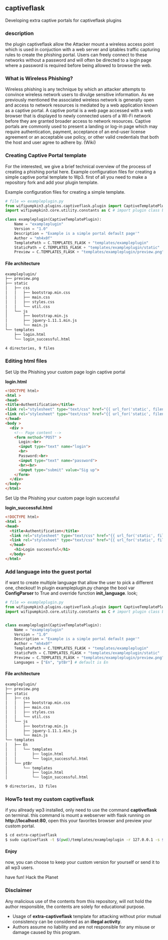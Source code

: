## captiveflask
Developing extra captive portals for captiveflask plugins

### description 
the plugin captiveflask allow the Attacker mount a wireless access point which is used in conjuction with a web server and iptables traffic capturing rules to create the phishing portal. Users can freely connect to these networks without a password and will often be directed to a login page where a password is required before being allowed to browse the web.

### What is Wireless Phishing?
Wireless phishing is any technique by which an attacker attempts to convince wireless network users to divulge sensitive information. As we previously mentioned the associated wireless network is generally open and access to network resources is mediated by a web application known as a captive portal. A captive portal is a web page accessed with a web browser that is displayed to newly connected users of a Wi-Fi network before they are granted broader access to network resources. Captive portals are commonly used to present a landing or log-in page which may require authentication, payment, acceptance of an end-user license agreement or an acceptable use policy, or other valid credentials that both the host and user agree to adhere by. (Wiki)
 

### Creating Captive Portal template
For the interested, we give a brief technical overview of the process of creating a phishing portal here. Example configuration files for creating a simple captive portal template to Wp3.
first of all you need to make a repository fork and add your plugin template. 

Example configuration files for creating a simple template.

``` python
# file => exampleplugin.py
from wifipumpkin3.plugins.captiveflask.plugin import CaptiveTemplatePlugin
import wifipumpkin3.core.utility.constants as C # import plugin class base

class exampleplugin(CaptiveTemplatePlugin):
    Name = "exampleplugin"
    Version = "1.0"
    Description = "Example is a simple portal default page'"
    Author = "mh4x0f"
    TemplatePath = C.TEMPLATES_FLASK + "templates/exampleplugin"
    StaticPath = C.TEMPLATES_FLASK + "templates/exampleplugin/static"
    Preview = C.TEMPLATES_FLASK + "templates/exampleplugin/preview.png"
```

#### File architecture
``` bash
exampleplugin/
├── preview.png
├── static
│   ├── css
│   │   ├── bootstrap.min.css
│   │   ├── main.css
│   │   ├── styles.css
│   │   └── util.css
│   └── js
│       ├── bootstrap.min.js
│       ├── jquery-1.11.1.min.js
│       └── main.js
└── templates
    ├── login.html
    └── login_successful.html

4 directories, 9 files
```

### Editing html files 

Set Up the Phishing your custom page login captive portal

**login.html**

``` html
<!DOCTYPE html>
<html >
<head>
<title>Authentification</title>
<link rel="stylesheet" type="text/css" href="{{ url_for('static', filename='css/util.css') }}">
<link rel="stylesheet" type="text/css" href="{{ url_for('static', filename='css/main.css') }}">
</head>
<body >
  <div >
    <!-- Page content -->
    <form method="POST" >
      Login:<br>
      <input type="text" name="login">
      <br>
      Password:<br>
      <input type="text" name="password">
      <br><br>
      <input type="submit" value="Sig up">
    </form>
  </div>
</body>
</html>

```
Set Up the Phishing your custom page login successful

**login_successful.html**

``` html
<!DOCTYPE html>
<html >
<head>
  <title>Authentification</title>
  <link rel="stylesheet" type="text/css" href="{{ url_for('static', filename='css/util.css') }}">
  <link rel="stylesheet" type="text/css" href="{{ url_for('static', filename='css/main.css') }}">
  </head>
    <h1>Login successful</h1>
  </body>
</html>
```

### Add language into the guest portal

if want to create multiple language that allow the user to pick a different one, checkout!
In plugin exampleplugin.py change the bool var **ConfigParser** to True and override function **init_language**. look;

``` python
# file => exampleplugin.py
from wifipumpkin3.plugins.captiveflask.plugin import CaptiveTemplatePlugin
import wifipumpkin3.core.utility.constants as C # import plugin class base


class exampleplugin(CaptiveTemplatePlugin):
    Name = "exampleplugin"
    Version = "1.0"
    Description = "Example is a simple portal default page'"
    Author = "mh4x0f"
    TemplatePath = C.TEMPLATES_FLASK + "templates/exampleplugin"
    StaticPath = C.TEMPLATES_FLASK + "templates/exampleplugin/static"
    Preview = C.TEMPLATES_FLASK + "templates/exampleplugin/preview.png"
    Languages = ["En", "ptBr"] # default is En 

```

#### File architecture
``` bash
exampleplugin/
├── preview.png
├── static
│   ├── css
│   │   ├── bootstrap.min.css
│   │   ├── main.css
│   │   ├── styles.css
│   │   └── util.css
│   └── js
│       ├── bootstrap.min.js
│       ├── jquery-1.11.1.min.js
│       └── main.js
└── templates
│   ├── En
│   │   └── templates
│   │       ├── login.html
│   │       └── login_successful.html
│   └── ptBr
│       └── templates
│           ├── login.html
│           └── login_successful.html

9 directories, 13 files
```

### HowTo test my custom captiveflask 

if you allready wp3 installed, only need to use the command **captiveflask** on terminal. this command is mount a webserver with flask running on **http://localhost:80**, open this your favorites browser and preview your custom portal.

```bash
$ cd extra-captiveflask
$ sudo captiveflask -t $(pwd)/templates/exampleplugin -r 127.0.0.1 -s $(pwd)/templates/exampleplugin/static
```

#### Enjoy 

now, you can choose to keep your custom version for yourself or send it to all wp3 users.

have fun! Hack the Planet


### Disclaimer

Any malicious use of the contents from this repository, will not hold the author responsible, the contents are solely for educational purpose. 

- Usage of **extra-captiveflask** template for attacking without prior mutual consistency can be considered as an **illegal activity**. 
- Authors assume no liability and are not responsible for any misuse or damage caused by this program.